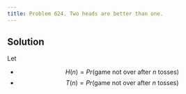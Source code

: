 ```yaml
---
title: Problem 624. Two heads are better than one.
---
```



## Solution

Let
- $$H(n) = Pr(\text{game not over after } n \text{ tosses})$$
- $$T(n) = Pr(\text{game not over after } n \text{ tosses})$$
